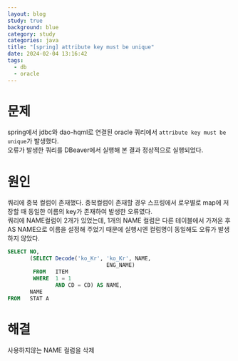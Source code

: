 ```yaml
---
layout: blog
study: true
background: blue
category: study
categories: java
title: "[spring] attribute key must be unique"
date: 2024-02-04 13:16:42
tags:
  - db
  - oracle
---
```


# 문제

spring에서 jdbc와 dao-hqml로 연결된 oracle 쿼리에서 `attribute key must be unique`가 발생했다.  
오류가 발생한 쿼리를 DBeaver에서 실행해 본 결과 정상적으로 실행되었다.

# 원인

쿼리에 중복 컬럼이 존재했다. 중복컬럼이 존재할 경우 스프링에서 로우별로 map에 저장할 때 동일한 이름의 key가 존재하여 발생한 오류였다.  
쿼리에 NAME컬럼이 2개가 있었는데, 1개의 NAME 컬럼은 다른 테이블에서 가져온 후 AS NAME으로 이름을 설정해 주었기 때문에 실행시엔 컬럼명이 동일해도 오류가 발생하지 않았다.

```sql
SELECT NO,
       (SELECT Decode('ko_Kr', 'ko_Kr', NAME,
                               ENG_NAME)
        FROM   ITEM
        WHERE  1 = 1
               AND CD = CD) AS NAME,
       NAME
FROM   STAT A       
```

# 해결

사용하지않는 NAME 컬럼을 삭제

